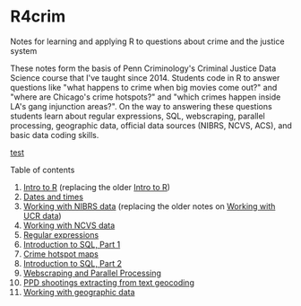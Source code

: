 # R4crim
Notes for learning and applying R to questions about crime and the justice system

These notes form the basis of Penn Criminology's Criminal Justice Data Science course that I've taught since 2014. Students code in R to answer questions like "what happens to crime when big movies come out?" and "where are Chicago's crime hotspots?" and "which crimes happen inside LA's gang injunction areas?". On the way to answering these questions students learn about regular expressions, SQL, webscraping, parallel processing, geographic data, official data sources (NIBRS, NCVS, ACS), and basic data coding skills.

[test](https://github.com/gregridgeway/R4crim/blob/master/01_Intro_to_R_protests.html)


Table of contents
1. [Intro to R](https://rawcdn.githack.com/gregridgeway/R4crim/blob/master/01_Intro_to_R_protests.html) (replacing the older [Intro to R](https://htmlpreview.github.io/?https://github.com/gregridgeway/R4crim/blob/master/01-Intro-to-R.html))
2. [Dates and times](https://rawcdn.githack.com/gregridgeway/R4crim/blob/master/02-Dates-and-times.html)
3. [Working with NIBRS data](https://rawcdn.githack.com/gregridgeway/R4crim/blob/master/03-Working-with-NIBRS-data.html) (replacing the older notes on [Working with UCR data](https://htmlpreview.github.io/?https://github.com/gregridgeway/R4crim/blob/master/03-Working-with-UCR-data.html))
4. [Working with NCVS data](https://rawcdn.githack.com/gregridgeway/R4crim/blob/master/04-Working-with-NCVS-data.html)
5. [Regular expressions](https://rawcdn.githack.com/gregridgeway/R4crim/blob/master/05-Regular-expressions.html)
6. [Introduction to SQL, Part 1](https://rawcdn.githack.com/gregridgeway/R4crim/blob/master/06_Introduction_to_SQL1.html)
7. [Crime hotspot maps](https://rawcdn.githack.com/gregridgeway/R4crim/blob/master/07_Crime_Hotspot_Map.html)
8. [Introduction to SQL, Part 2](https://rawcdn.githack.com/gregridgeway/R4crim/blob/master/06_Introduction_to_SQL2.html)
9. [Webscraping and Parallel Processing](https://rawcdn.githack.com/gregridgeway/R4crim/blob/master/09_Webscraping_and_Parallel_Processing.html)
10. [PPD shootings extracting from text geocoding](https://rawcdn.githack.com/gregridgeway/R4crim/blob/master/10_PPD_shootings_extracting_from_text_geocoding.html)
11. [Working with geographic data](https://rawcdn.githack.com/gregridgeway/R4crim/blob/master/11_Working_with_geographic_data.html)

